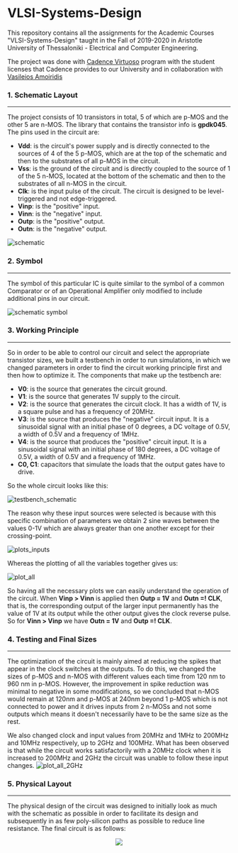 # VLSI-Systems-Design
 This repository contains all the assignments for the Academic Courses "VLSI-Systems-Design" taught in the Fall of 2019-2020 in Aristotle University of Thessaloniki - Electrical and Computer Engineering. 

The project was done with [Cadence Virtuoso](https://www.cadence.com/en_US/home/tools/custom-ic-analog-rf-design/layout-design/virtuoso-layout-suite.html) program with the student licenses that Cadence provides to our University and in collaboration with [Vasileios Amoiridis](https://github.com/vamoirid)

### 1. Schematic Layout

---

The project consists of 10 transistors in total, 5 of which are p-MOS and the other 5 are n-MOS. The library that contains the transistor info is **gpdk045**. The pins used in the circuit are:

* **Vdd**: is the circuit's power supply and is directly connected to the sources of 4 of the 5 p-MOS, which are at the top of the schematic and then to the substrates of all p-MOS in the circuit.
* **Vss**: is the ground of the circuit and is directly coupled to the source of 1 of the 5 n-MOS, located at the bottom of the schematic and then to the substrates of all n-MOS in the circuit.
* **Clk**: is the input pulse of the circuit. The circuit is designed to be level-triggered and not edge-triggered.
* **Vinp**: is the "positive" input.
* **Vinn**: is the "negative" input.
* **Outp**: is the "positive" output.
* **Outn**: is the "negative" output.

![schematic](https://github.com/tsoukias/VLSI-Systems-Design-2019-2020/blob/main/Graphs_Results/CADs/Schematic.png)

### 2. Symbol

---

The symbol of this particular IC is quite similar to the symbol of a common Comparator or of an Operational Amplifier only modified to include additional pins in our circuit.

![schematic symbol](https://github.com/tsoukias/VLSI-Systems-Design-2019-2020/blob/main/Graphs_Results/CADs/Symbol.png)

### 3. Working Principle

---

So in order to be able to control our circuit and select the appropriate transistor sizes, we built a testbench in order to run simulations, in which we changed parameters in order to find the circuit working principle first and then how to optimize it. The components that make up the testbench are:

* **V0**: is the source that generates the circuit ground.
* **V1**: is the source that generates 1V supply to the circuit.
* **V2**: is the source that generates the circuit clock. It has a width of 1V, is a square pulse and has a frequency of 20MHz.
* **V3**: is the source that produces the "negative" circuit input. It is a sinusoidal signal with an initial phase of 0 degrees, a DC voltage of 0.5V, a width of 0.5V and a frequency of 1MHz.
* **V4**: is the source that produces the "positive" circuit input. It is a sinusoidal signal with an initial phase of 180 degrees, a DC voltage of 0.5V, a width of 0.5V and a frequency of 1MHz.
* **C0, C1**: capacitors that simulate the loads that the output gates have to drive.

So the whole circuit looks like this:

![testbench_schematic](https://github.com/tsoukias/VLSI-Systems-Design-2019-2020/blob/main/Graphs_Results/CADs/Testbench.png)

The reason why these input sources were selected is because with this specific combination of parameters we obtain 2 sine waves between the values 0-1V which are always greater than one another except for their crossing-point.

![plots_inputs](https://github.com/tsoukias/VLSI-Systems-Design-2019-2020/blob/main/Graphs_Results/plots/Inputs_white.png)

Whereas the plotting of all the variables together gives us:

![plot_all](https://github.com/tsoukias/VLSI-Systems-Design-2019-2020/blob/main/Graphs_Results/plots/All_white.png)

So having all the necessary plots we can easily understand the operation of the circuit. When **Vinp > Vinn** is applied then **Outp = 1V** and **Outn =! CLK**, that is, the corresponding output of the larger input permanently has the value of 1V at its output while the other output gives the clock reverse pulse. So for **Vinn > Vinp** we have **Outn = 1V** and **Outp =! CLK**.

### 4. Testing and Final Sizes

---

The optimization of the circuit is mainly aimed at reducing the spikes that appear in the clock switches at the outputs. To do this, we changed the sizes of p-MOS and n-MOS with different values each time from 120 nm to 960 nm in p-MOS. However, the improvement in spike reduction was minimal to negative in some modifications, so we concluded that n-MOS would remain at 120nm and p-MOS at 240nm beyond 1 p-MOS which is not connected to power and it drives inputs from 2 n-MOSs and not some outputs which means it doesn't necessarily have to be the same size as the rest.

We also changed clock and input values from 20MHz and 1MHz to 200MHz and 10MHz respectively, up to 2GHz and 100MHz. What has been observed is that while the circuit works satisfactorily with a 20MHz clock when it is increased to 200MHz and 2GHz the circuit was unable to follow these input changes.
![plot_all_2GHz](https://github.com/tsoukias/VLSI-Systems-Design-2019-2020/blob/main/Graphs_Results/TESTs/Freq100MHz_white.png)

### 5. Physical Layout

---

The physical design of the circuit was designed to initially look as much with the schematic as possible in order to facilitate its design and subsequently in as few poly-silicon paths as possible to reduce line resistance. The final circuit is as follows:
<p align="center"><img src="https://github.com/tsoukias/VLSI-Systems-Design-2019-2020/blob/main/Graphs_Results/CADs/physical_final.png"></p>

